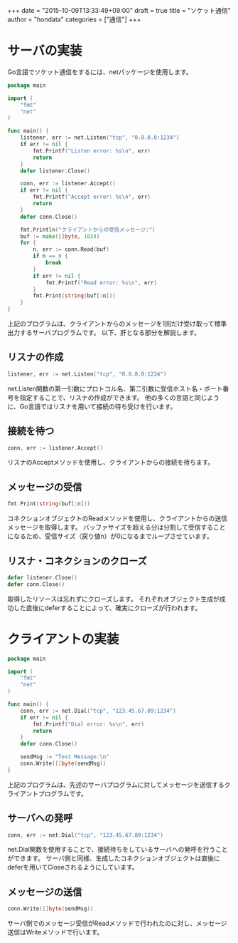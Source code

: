 +++
date = "2015-10-09T13:33:49+09:00"
draft = true
title = "ソケット通信"
author = "hondata"
categories = ["通信"]
+++

# サーバの実装

Go言語でソケット通信をするには、netパッケージを使用します。

```go
package main

import (
    "fmt"
    "net"
)

func main() {
    listener, err := net.Listen("tcp", "0.0.0.0:1234")
    if err != nil {
        fmt.Printf("Listen error: %s\n", err)
        return
    }
    defer listener.Close()

    conn, err := listener.Accept()
    if err != nil {
        fmt.Printf("Accept error: %s\n", err)
        return
    }
    defer conn.Close()

    fmt.Println("クライアントからの受信メッセージ:")
    buf := make([]byte, 1024)
    for {
        n, err := conn.Read(buf)
        if n == 0 {
            break
        }
        if err != nil {
            fmt.Printf("Read error: %s\n", err)
        }
        fmt.Print(string(buf[:n]))
    }
}
```

上記のプログラムは、クライアントからのメッセージを1回だけ受け取って標準出力するサーバプログラムです。
以下、肝となる部分を解説します。

## リスナの作成

```go
listener, err := net.Listen("tcp", "0.0.0.0:1234")
```

net.Listen関数の第一引数にプロトコル名、第二引数に受信ホスト名・ポート番号を指定することで、リスナの作成ができます。
他の多くの言語と同じように、Go言語ではリスナを用いて接続の待ち受けを行います。

## 接続を待つ

```go
conn, err := listener.Accept()
```

リスナのAcceptメソッドを使用し、クライアントからの接続を待ちます。

## メッセージの受信

```go
fmt.Print(string(buf[:n]))
```

コネクションオブジェクトのReadメソッドを使用し、クライアントからの送信メッセージを取得します。
バッファサイズを超える分は分割して受信することになるため、受信サイズ（戻り値n）が0になるまでループさせています。

## リスナ・コネクションのクローズ

```go
defer listener.Close()
defer conn.Close()
```

取得したリソースは忘れずにクローズします。
それぞれオブジェクト生成が成功した直後にdeferすることによって、確実にクローズが行われます。

# クライアントの実装

```go
package main

import (
    "fmt"
    "net"
)

func main() {
    conn, err := net.Dial("tcp", "123.45.67.89:1234")
    if err != nil {
        fmt.Printf("Dial error: %s\n", err)
        return
    }
    defer conn.Close()

    sendMsg := "Test Message.\n"
    conn.Write([]byte(sendMsg))
}
```

上記のプログラムは、先述のサーバプログラムに対してメッセージを送信するクライアントプログラムです。

## サーバへの発呼

```go
conn, err := net.Dial("tcp", "123.45.67.89:1234")
```

net.Dial関数を使用することで、接続待ちをしているサーバへの発呼を行うことができます。
サーバ側と同様、生成したコネクションオブジェクトは直後にdeferを用いてCloseされるようにしています。

## メッセージの送信

```go
conn.Write([]byte(sendMsg))
```

サーバ側でのメッセージ受信がReadメソッドで行われたのに対し、メッセージ送信はWriteメソッドで行います。
